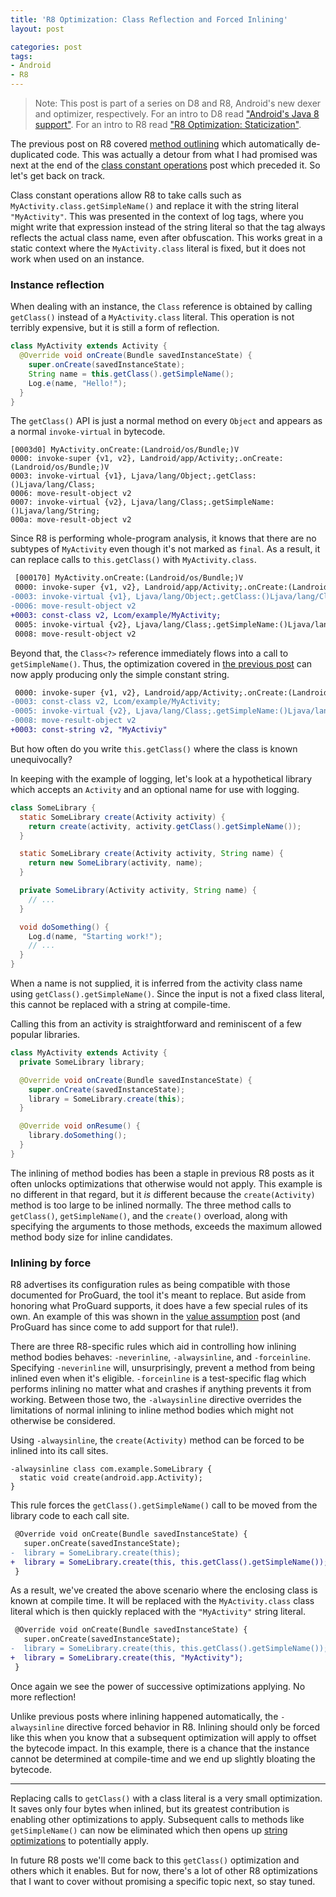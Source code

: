 ```yaml
---
title: 'R8 Optimization: Class Reflection and Forced Inlining'
layout: post

categories: post
tags:
- Android
- R8
---
```


> Note: This post is part of a series on D8 and R8, Android's new dexer and optimizer, respectively. For an intro to D8 read ["Android's Java 8 support"](/androids-java-8-support/). For an intro to R8 read ["R8 Optimization: Staticization"](/r8-optimization-staticization/).

The previous post on R8 covered [method outlining](/r8-optimization-method-outlining/) which automatically de-duplicated code. This was actually a detour from what I had promised was next at the end of the [class constant operations](/r8-optimization-class-constant-operations/) post which preceded it. So let's get back on track.

Class constant operations allow R8 to take calls such as `MyActivity.class.getSimpleName()` and replace it with the string literal `"MyActivity"`. This was presented in the context of log tags, where you might write that expression instead of the string literal so that the tag always reflects the actual class name, even after obfuscation. This works great in a static context where the `MyActivity.class` literal is fixed, but it does not work when used on an instance.


### Instance reflection 

When dealing with an instance, the `Class` reference is obtained by calling `getClass()` instead of a `MyActivity.class` literal. This operation is not terribly expensive, but it is still a form of reflection.

```java
class MyActivity extends Activity {
  @Override void onCreate(Bundle savedInstanceState) {
    super.onCreate(savedInstanceState);
    String name = this.getClass().getSimpleName();
    Log.e(name, "Hello!");
  }
}
```

The `getClass()` API is just a normal method on every `Object` and appears as a normal `invoke-virtual` in bytecode.

```
[0003d0] MyActivity.onCreate:(Landroid/os/Bundle;)V
0000: invoke-super {v1, v2}, Landroid/app/Activity;.onCreate:(Landroid/os/Bundle;)V
0003: invoke-virtual {v1}, Ljava/lang/Object;.getClass:()Ljava/lang/Class;
0006: move-result-object v2
0007: invoke-virtual {v2}, Ljava/lang/Class;.getSimpleName:()Ljava/lang/String;
000a: move-result-object v2
```

Since R8 is performing whole-program analysis, it knows that there are no subtypes of `MyActivity` even though it's not marked as `final`. As a result, it can replace calls to `this.getClass()` with `MyActivity.class`.

```diff
 [000170] MyActivity.onCreate:(Landroid/os/Bundle;)V
 0000: invoke-super {v1, v2}, Landroid/app/Activity;.onCreate:(Landroid/os/Bundle;)V
-0003: invoke-virtual {v1}, Ljava/lang/Object;.getClass:()Ljava/lang/Class;
-0006: move-result-object v2
+0003: const-class v2, Lcom/example/MyActivity;
 0005: invoke-virtual {v2}, Ljava/lang/Class;.getSimpleName:()Ljava/lang/String;
 0008: move-result-object v2
```

Beyond that, the `Class<?>` reference immediately flows into a call to `getSimpleName()`. Thus, the optimization covered in [the previous post](/r8-optimization-class-constant-operations/) can now apply producing only the simple constant string.

```diff
 0000: invoke-super {v1, v2}, Landroid/app/Activity;.onCreate:(Landroid/os/Bundle;)V
-0003: const-class v2, Lcom/example/MyActivity;
-0005: invoke-virtual {v2}, Ljava/lang/Class;.getSimpleName:()Ljava/lang/String;
-0008: move-result-object v2
+0003: const-string v2, "MyActiviy"
```

But how often do you write `this.getClass()` where the class is known unequivocally?

In keeping with the example of logging, let's look at a hypothetical library which accepts an `Activity` and an optional name for use with logging.
```java
class SomeLibrary {
  static SomeLibrary create(Activity activity) {
    return create(activity, activity.getClass().getSimpleName());
  }

  static SomeLibrary create(Activity activity, String name) {
    return new SomeLibrary(activity, name);
  }

  private SomeLibrary(Activity activity, String name) {
    // ...
  }

  void doSomething() {
    Log.d(name, "Starting work!");
    // ...
  }
}
```

When a name is not supplied, it is inferred from the activity class name using `getClass().getSimpleName()`. Since the input is not a fixed class literal, this cannot be replaced with a string at compile-time.

Calling this from an activity is straightforward and reminiscent of a few popular libraries.
```java
class MyActivity extends Activity {
  private SomeLibrary library;

  @Override void onCreate(Bundle savedInstanceState) {
    super.onCreate(savedInstanceState);
    library = SomeLibrary.create(this);
  }

  @Override void onResume() {
    library.doSomething();
  }
}
```

The inlining of method bodies has been a staple in previous R8 posts as it often unlocks optimizations that otherwise would not apply. This example is no different in that regard, but it _is_ different because the `create(Activity)` method is too large to be inlined normally. The three method calls to `getClass()`, `getSimpleName()`, and the `create()` overload, along with specifying the arguments to those methods, exceeds the maximum allowed method body size for inline candidates.


### Inlining by force

R8 advertises its configuration rules as being compatible with those documented for ProGuard, the tool it's meant to replace. But aside from honoring what ProGuard supports, it does have a few special rules of its own. An example of this was shown in the [value assumption](/r8-optimization-value-assumption/) post (and ProGuard has since come to add support for that rule!).

There are three R8-specific rules which aid in controlling how inlining method bodies behaves: `-neverinline`, `-alwaysinline`, and `-forceinline`. Specifying `-neverinline` will, unsurprisingly, prevent a method from being inlined even when it's eligible. `-forceinline` is a test-specific flag which performs inlining no matter what and crashes if anything prevents it from working. Between those two, the `-alwaysinline` directive overrides the limitations of normal inlining to inline method bodies which might not otherwise be considered.

Using `-alwaysinline`, the `create(Activity)` method can be forced to be inlined into its call sites.

```
-alwaysinline class com.example.SomeLibrary {
  static void create(android.app.Activity);
}
```

This rule forces the `getClass().getSimpleName()` call to be moved from the library code to each call site.

```diff
 @Override void onCreate(Bundle savedInstanceState) {
   super.onCreate(savedInstanceState);
-  library = SomeLibrary.create(this);
+  library = SomeLibrary.create(this, this.getClass().getSimpleName());
 }
```

As a result, we've created the above scenario where the enclosing class is known at compile time. It will be replaced with the `MyActivity.class` class literal which is then quickly replaced with the `"MyActivity"` string literal.

```diff
 @Override void onCreate(Bundle savedInstanceState) {
   super.onCreate(savedInstanceState);
-  library = SomeLibrary.create(this, this.getClass().getSimpleName());
+  library = SomeLibrary.create(this, "MyActivity");
 }
```

Once again we see the power of successive optimizations applying. No more reflection!

Unlike previous posts where inlining happened automatically, the `-alwaysinline` directive forced behavior in R8. Inlining should only be forced like this when you know that a subsequent optimization will apply to offset the bytecode impact. In this example, there is a chance that the instance cannot be determined at compile-time and we end up slightly bloating the bytecode.

---

Replacing calls to `getClass()` with a class literal is a very small optimization. It saves only four bytes when inlined, but its greatest contribution is enabling other optimizations to apply. Subsequent calls to methods like `getSimpleName()` can now be eliminated which then opens up [string optimizations](/r8-optimization-string-constant-operations/) to potentially apply.

In future R8 posts we'll come back to this `getClass()` optimization and others which it enables. But for now, there's a lot of other R8 optimizations that I want to cover without promising a specific topic next, so stay tuned.